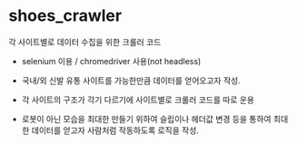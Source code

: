 # shoes_crawler

각 사이트별로 데이터 수집을 위한 크롤러 코드

- selenium 이용 / chromedriver 사용(not headless)

- 국내/외 신발 유통 사이트를 가능한만큼 데이터를 얻어오고자 작성.

- 각 사이트의 구조가 각기 다르기에 사이트별로 크롤러 코드를 따로 운용

- 로봇이 아닌 모습을 최대한 만들기 위하여 슬립이나 헤더값 변경 등을 통하여 최대한 데이터를 얻고자 사람처럼 작동하도록 로직을 작성.
